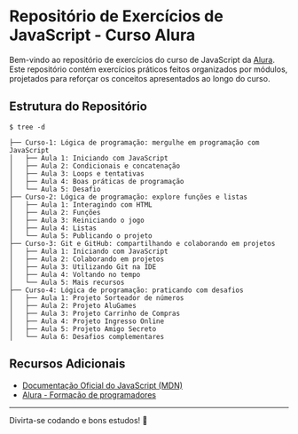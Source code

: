 # Repositório de Exercícios de JavaScript - Curso Alura

Bem-vindo ao repositório de exercícios do curso de JavaScript da [Alura](https://cursos.alura.com.br/formacao-programacao). Este repositório contém exercícios práticos feitos organizados por módulos, projetados para reforçar os conceitos apresentados ao longo do curso.

## Estrutura do Repositório

```
$ tree -d

├── Curso-1: Lógica de programação: mergulhe em programação com JavaScript
│   ├── Aula 1: Iniciando com JavaScript
│   ├── Aula 2: Condicionais e concatenação
│   ├── Aula 3: Loops e tentativas
│   ├── Aula 4: Boas práticas de programação
│   └── Aula 5: Desafio
├── Curso-2: Lógica de programação: explore funções e listas
│   ├── Aula 1: Interagindo com HTML 
│   ├── Aula 2: Funções
│   ├── Aula 3: Reiniciando o jogo
│   ├── Aula 4: Listas
│   └── Aula 5: Publicando o projeto
├── Curso-3: Git e GitHub: compartilhando e colaborando em projetos
│   ├── Aula 1: Iniciando com JavaScript
│   ├── Aula 2: Colaborando em projetos
│   ├── Aula 3: Utilizando Git na IDE
│   ├── Aula 4: Voltando no tempo
│   └── Aula 5: Mais recursos
├── Curso-4: Lógica de programação: praticando com desafios
│   ├── Aula 1: Projeto Sorteador de números
│   ├── Aula 2: Projeto AluGames
│   ├── Aula 3: Projeto Carrinho de Compras
│   ├── Aula 4: Projeto Ingresso Online
│   ├── Aula 5: Projeto Amigo Secreto
│   └── Aula 6: Desafios complementares
```

## Recursos Adicionais

- [Documentação Oficial do JavaScript (MDN)](https://developer.mozilla.org/pt-BR/docs/Web/JavaScript)
- [Alura - Formação de programadores](https://cursos.alura.com.br/formacao-programacao)

---

Divirta-se codando e bons estudos! 🚀
